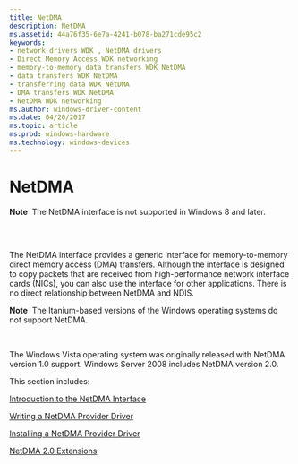 ```yaml
---
title: NetDMA
description: NetDMA
ms.assetid: 44a76f35-6e7a-4241-b078-ba271cde95c2
keywords:
- network drivers WDK , NetDMA drivers
- Direct Memory Access WDK networking
- memory-to-memory data transfers WDK NetDMA
- data transfers WDK NetDMA
- transferring data WDK NetDMA
- DMA transfers WDK NetDMA
- NetDMA WDK networking
ms.author: windows-driver-content
ms.date: 04/20/2017
ms.topic: article
ms.prod: windows-hardware
ms.technology: windows-devices
---
```


# NetDMA


**Note**  The NetDMA interface is not supported in Windows 8 and later.

 

## <a href="" id="ddk-netdma-drivers-ng"></a>


The NetDMA interface provides a generic interface for memory-to-memory direct memory access (DMA) transfers. Although the interface is designed to copy packets that are received from high-performance network interface cards (NICs), you can also use the interface for other applications. There is no direct relationship between NetDMA and NDIS.

**Note**  The Itanium-based versions of the Windows operating systems do not support NetDMA.

 

The Windows Vista operating system was originally released with NetDMA version 1.0 support. Windows Server 2008 includes NetDMA version 2.0.

This section includes:

[Introduction to the NetDMA Interface](introduction-to-the-netdma-interface.md)

[Writing a NetDMA Provider Driver](writing-a-netdma-provider-driver.md)

[Installing a NetDMA Provider Driver](installing-a-netdma-provider-driver.md)

[NetDMA 2.0 Extensions](netdma-2-0-extensions.md)

 

 





